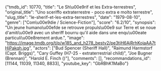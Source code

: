 {"tmdb_id": 10770, "title": "Le Sh\u00e9rif et les Extra-terrestres", "original_title": "Uno sceriffo extraterrestre - poco extra e molto terrestre", "slug_title": "le-sherif-et-les-extra-terrestres", "date": "1979-08-10", "genre": ["Com\u00e9die / Science-Fiction"], "score": "6.2/10", "synopsis": "Un jeune humano\u00efde se retrouve propuls\u00e9 sur Terre et se noue d'amiti\u00e9 avec un sheriff bourru qu'il aide dans une enqu\u00eate particuli\u00e8rement ardue.", "image": "https://image.tmdb.org/t/p/w185_and_h278_bestv2/pe3tjH6AjRrhKojaAA7tHiPakqh.jpg", "actors": ["Bud Spencer (Sheriff Hall)", "Raimund Harmstorf (Capt. Briggs)", "Cary Guffey (H7-25 - extraterrestrial child)", "Joe Bugner (Brennan)", "Harold E. Finch ()"], "comments": [], "recommandations_id": [11144, 11039, 11340, 8833], "youtube_key": "GbRBhK1MaBo"}